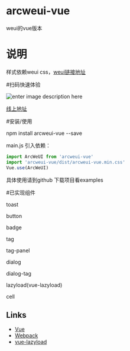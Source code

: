 # arcweui-vue
weui的vue版本
# 说明
样式依赖weui css，[weui链接地址](https://github.com/Tencent/weui/wiki/getting-started)

#扫码快速体验

   ![enter image description here](https://tkggusraqk.github.io/arcweuivue-demo/QRCode.png)

   [线上地址](https://tkggusraqk.github.io/arcweuivue-demo/#/)

#安装/使用

   npm install arcweui-vue --save

   main.js 引入依赖：
``` javascript
import ArcWeUI from 'arcweui-vue'
import 'arcweui-vue/dist/arcweui-vue.min.css'
Vue.use(ArcWeUI)
```
   具体使用请到github 下载项目看examples

#已实现组件

   toast

   button

   badge

   tag

   tag-panel

   dialog

   dialog-tag

   lazyload(vue-lazyload)

   cell


## Links

- [Vue](https://github.com/vuejs/vue)
- [Webpack](https://github.com/webpack/webpack)
- [vue-lazyload](https://github.com/hilongjw/vue-lazyload)
